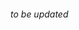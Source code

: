 <!-- ## Heading 2
### Heading 3
#### Heading 4
##### Heading 5
###### Heading 6 -->

######  to be updated
